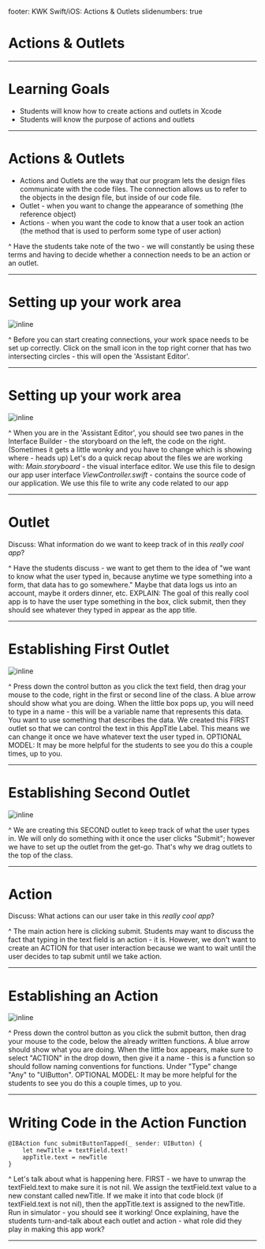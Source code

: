 footer: KWK Swift/iOS: Actions & Outlets
slidenumbers: true

# Actions & Outlets

---

# Learning Goals

* Students will know how to create actions and outlets in Xcode
* Students will know the purpose of actions and outlets

---

# Actions & Outlets

* Actions and Outlets are the way that our program lets the design files communicate with the code files. The connection allows us to refer to the objects in the design file, but inside of our code file.
* Outlet - when you want to change the appearance of something (the reference object)
* Actions - when you want the code to know that a user took an action (the method that is used to perform some type of user action)


^ Have the students take note of the two - we will constantly be using these terms and having to decide whether a connection needs to be an action or an outlet.

---

# Setting up your work area

![inline](slide_images/storyboard.png)

^ Before you can start creating connections, your work space needs to be set up correctly.
Click on the small icon in the top right corner that has two intersecting circles - this will open the 'Assistant Editor'.

---

# Setting up your work area

![inline](slide_images/assistant-editor.png)

^ When you are in the 'Assistant Editor', you should see two panes in the Interface Builder - the storyboard on the left, the code on the right. (Sometimes it gets a little wonky and you have to change which is showing where - heads up)
Let's do a quick recap about the files we are working with:
*Main.storyboard* - the visual interface editor. We use this file to design our app user interface
*ViewController.swift* - contains the source code of our application. We use this file to write any code related to our app 

---

# Outlet

Discuss: What information do we want to keep track of in this _really cool app_?

^ Have the students discuss - we want to get them to the idea of "we want to know what the user typed in, because anytime we type something into a form, that data has to go somewhere." Maybe that data logs us into an account, maybe it orders dinner, etc.
EXPLAIN: The goal of this really cool app is to have the user type something in the box, click submit, then they should see whatever they typed in appear as the app title.

---

# Establishing First Outlet

![inline](slide_images/outlet-giphy1.gif)

^ Press down the control button as you click the text field, then drag your mouse to the code, right in the first or second line of the class. A blue arrow should show what you are doing. When the little box pops up, you will need to type in a name - this will be a variable name that represents this data. You want to use something that describes the data.
We created this FIRST outlet so that we can control the text in this AppTitle Label. This means we can change it once we have whatever text the user typed in.
OPTIONAL MODEL: It may be more helpful for the students to see you do this a couple times, up to you.

---

# Establishing Second Outlet

![inline](slide_images/outlet-giphy2.gif)

^ We are creating this SECOND outlet to keep track of what the user types in. We will only do something with it once the user clicks "Submit"; however we have to set up the outlet from the get-go. That's why we drag outlets to the top of the class.

---

# Action

Discuss: What actions can our user take in this _really cool app_?

^ The main action here is clicking submit. Students may want to discuss the fact that typing in the text field is an action - it is. However, we don't want to create an ACTION for that user interaction because we want to wait until the user decides to tap submit until we take action.

---

# Establishing an Action

![inline](slide_images/action-giphy.gif)

^ Press down the control button as you click the submit button, then drag your mouse to the code, below the already written functions. A blue arrow should show what you are doing. When the little box appears, make sure to select "ACTION" in the drop down, then give it a name - this is a function so should follow naming conventions for functions. Under "Type" change "Any" to "UIButton".
OPTIONAL MODEL: It may be more helpful for the students to see you do this a couple times, up to you.

---

# Writing Code in the Action Function

```
@IBAction func submitButtonTapped(_ sender: UIButton) {
    let newTitle = textField.text!
    appTitle.text = newTitle   
}
```

^ Let's talk about what is happening here.
FIRST - we have to unwrap the textField.text to make sure it is not nil.
We assign the textField.text value to a new constant called newTitle.
If we make it into that code block (if textField.text is not nil), then the appTitle.text is assigned to the newTitle.
Run in simulator - you should see it working!
Once explaining, have the students turn-and-talk about each outlet and action - what role did they play in making this app work?

---
